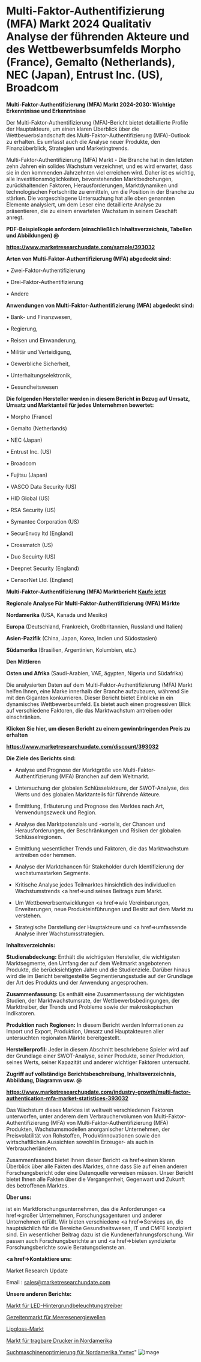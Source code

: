 # Multi-Faktor-Authentifizierung (MFA) Markt 2024 Qualitativ Analyse der führenden Akteure und des Wettbewerbsumfelds Morpho (France), Gemalto (Netherlands), NEC (Japan), Entrust Inc. (US), Broadcom

<strong>Multi-Faktor-Authentifizierung (MFA) Markt 2024-2030: Wichtige Erkenntnisse und Erkenntnisse</strong>

Der Multi-Faktor-Authentifizierung (MFA)-Bericht bietet detaillierte Profile der Hauptakteure, um einen klaren Überblick über die Wettbewerbslandschaft des Multi-Faktor-Authentifizierung (MFA)-Outlook zu erhalten. Es umfasst auch die Analyse neuer Produkte, den Finanzüberblick, Strategien und Marketingtrends.

Multi-Faktor-Authentifizierung (MFA) Markt - Die Branche hat in den letzten zehn Jahren ein solides Wachstum verzeichnet, und es wird erwartet, dass sie in den kommenden Jahrzehnten viel erreichen wird. Daher ist es wichtig, alle Investitionsmöglichkeiten, bevorstehenden Marktbedrohungen, zurückhaltenden Faktoren, Herausforderungen, Marktdynamiken und technologischen Fortschritte zu ermitteln, um die Position in der Branche zu stärken. Die vorgeschlagene Untersuchung hat alle oben genannten Elemente analysiert, um dem Leser eine detaillierte Analyse zu präsentieren, die zu einem erwarteten Wachstum in seinem Geschäft anregt.



<strong><b>PDF-Beispielkopie anfordern (einschließlich Inhaltsverzeichnis, Tabellen und Abbildungen) @ </b></strong>

<strong><a href=https://www.marketresearchupdate.com/sample/393032>

<strong>https://www.marketresearchupdate.com/sample/393032</u></a></strong></strong>



<strong>Arten von Multi-Faktor-Authentifizierung (MFA) abgedeckt sind:</strong>

• Zwei-Faktor-Authentifizierung

• Drei-Faktor-Authentifizierung

• Andere



<strong>Anwendungen von Multi-Faktor-Authentifizierung (MFA) abgedeckt sind:</strong>

• Bank- und Finanzwesen,

• Regierung,

• Reisen und Einwanderung,

• Militär und Verteidigung,

• Gewerbliche Sicherheit,

• Unterhaltungselektronik,

• Gesundheitswesen



<strong>Die folgenden Hersteller werden in diesem Bericht in Bezug auf Umsatz, Umsatz und Marktanteil für jedes Unternehmen bewertet:</strong>

• Morpho (France)

• Gemalto (Netherlands)

• NEC (Japan)

• Entrust Inc. (US)

• Broadcom

• Fujitsu (Japan)

• VASCO Data Security (US)

• HID Global (US)

• RSA Security (US)

• Symantec Corporation (US)

• SecurEnvoy ltd (England)

• Crossmatch (US)

• Duo Secuirty (US)

• Deepnet Security (England)

• CensorNet Ltd. (England)



<strong>Multi-Faktor-Authentifizierung (MFA) Marktbericht <a href=https://www.marketresearchupdate.com/buynow/393032>Kaufe jetzt</a></strong>



<strong>Regionale Analyse Für Multi-Faktor-Authentifizierung (MFA) Märkte</strong>



<strong>Nordamerika</strong> (USA, Kanada und Mexiko)



<strong>Europa</strong> (Deutschland, Frankreich, Großbritannien, Russland und Italien)



<strong>Asien-Pazifik</strong> (China, Japan, Korea, Indien und Südostasien)



<strong>Südamerika</strong> (Brasilien, Argentinien, Kolumbien, etc.)



<strong>Den Mittleren</strong> 

<strong>Osten und Afrika</strong> (Saudi-Arabien, VAE, ägypten, Nigeria und Südafrika)

Die analysierten Daten auf dem Multi-Faktor-Authentifizierung (MFA) Markt helfen Ihnen, eine Marke innerhalb der Branche aufzubauen, während Sie mit den Giganten konkurrieren. Dieser Bericht bietet Einblicke in ein dynamisches Wettbewerbsumfeld. Es bietet auch einen progressiven Blick auf verschiedene Faktoren, die das Marktwachstum antreiben oder einschränken.



<strong>Klicken Sie hier, um diesen Bericht zu einem gewinnbringenden Preis zu erhalten
</strong>

<strong><a href=https://www.marketresearchupdate.com/discount/393032>https://www.marketresearchupdate.com/discount/393032</b></u></strong></a>



<strong>Die Ziele des Berichts sind:</strong>

- Analyse und Prognose der Marktgröße von Multi-Faktor-Authentifizierung (MFA) Branchen auf dem Weltmarkt.

- Untersuchung der globalen Schlüsselakteure, der SWOT-Analyse, des Werts und des globalen Marktanteils für führende Akteure.

- Ermittlung, Erläuterung und Prognose des Marktes nach Art, Verwendungszweck und Region.

- Analyse des Marktpotenzials und -vorteils, der Chancen und Herausforderungen, der Beschränkungen und Risiken der globalen Schlüsselregionen.

- Ermittlung wesentlicher Trends und Faktoren, die das Marktwachstum antreiben oder hemmen.

- Analyse der Marktchancen für Stakeholder durch Identifizierung der wachstumsstarken Segmente.

- Kritische Analyse jedes Teilmarktes hinsichtlich des individuellen Wachstumstrends <a href=>und</a> seines Beitrags zum Markt.

- Um Wettbewerbsentwicklungen <a href=>wie</a> Vereinbarungen, Erweiterungen, neue Produkteinführungen und Besitz auf dem Markt zu verstehen.

- Strategische Darstellung der Hauptakteure und <a href=>umfas</a>sende Analyse ihrer Wachstumsstrategien.



<strong>Inhaltsverzeichnis:</strong>



<strong>Studienabdeckung:</strong> Enthält die wichtigsten Hersteller, die wichtigsten Marktsegmente, den Umfang der auf dem Weltmarkt angebotenen Produkte, die berücksichtigten Jahre und die Studienziele. Darüber hinaus wird die im Bericht bereitgestellte Segmentierungsstudie auf der Grundlage der Art des Produkts und der Anwendung angesprochen.



<strong>Zusammenfassung:</strong> Es enthält eine Zusammenfassung der wichtigsten Studien, der Marktwachstumsrate, der Wettbewerbsbedingungen, der Markttreiber, der Trends und Probleme sowie der makroskopischen Indikatoren.



<strong>Produktion nach Regionen:</strong> In diesem Bericht werden Informationen zu Import und Export, Produktion, Umsatz und Hauptakteuren aller untersuchten regionalen Märkte bereitgestellt.



<strong>Herstellerprofil:</strong> Jeder in diesem Abschnitt beschriebene Spieler wird auf der Grundlage einer SWOT-Analyse, seiner Produkte, seiner Produktion, seines Werts, seiner Kapazität und anderer wichtiger Faktoren untersucht.



<strong><b>Zugriff auf vollständige Berichtsbeschreibung, Inhaltsverzeichnis, Abbildung, Diagramm usw. @ </b></strong>

<strong><a href=https://www.marketresearchupdate.com/industry-growth/multi-factor-authentication-mfa-market-statistices-393032>https://www.marketresearchupdate.com/industry-growth/multi-factor-authentication-mfa-market-statistices-393032</a></strong>

Das Wachstum dieses Marktes ist weltweit verschiedenen Faktoren unterworfen, unter anderem dem Verbrauchervolumen von Multi-Faktor-Authentifizierung (MFA) von Multi-Faktor-Authentifizierung (MFA) Produkten, Wachstumsmodellen anorganischer Unternehmen, der Preisvolatilität von Rohstoffen, Produktinnovationen sowie den wirtschaftlichen Aussichten sowohl in Erzeuger- als auch in Verbraucherländern.

Zusammenfassend bietet Ihnen dieser Bericht <a href=>einen</a> klaren Überblick über alle Fakten des Marktes, ohne dass Sie auf einen anderen Forschungsbericht oder eine Datenquelle verweisen müssen. Unser Bericht bietet Ihnen alle Fakten über die Vergangenheit, Gegenwart und Zukunft des betroffenen Marktes.



<strong>Über uns:</strong>

 ist ein Marktforschungsunternehmen, das die Anforderungen <a href=>großer</a> Unternehmen, Forschungsagenturen und anderer Unternehmen erfüllt. Wir bieten verschiedene <a href=>Services</a> an, die hauptsächlich für die Bereiche Gesundheitswesen, IT und CMFE konzipiert sind. Ein wesentlicher Beitrag dazu ist die Kundenerfahrungsforschung. Wir passen auch Forschungsberichte an und <a href=>bieten</a> syndizierte Forschungsberichte sowie Beratungsdienste an.



<strong><a href=>Kontaktiere uns:</a></strong>

Market Research Update

Email : sales@marketresearchupdate.com



<strong>Unsere anderen Berichte:</strong>

<a href=https://www.linkedin.com/pulse/led-backlight-driver-market-2023-size-growth>Markt für LED-Hintergrundbeleuchtungstreiber</a>

<a href=https://www.linkedin.com/pulse/marine-power-wave-tidal-market-size-trends>Gezeitenmarkt für Meeresenergiewellen</a>

<a href=https://www.linkedin.com/pulse/lipgloss-market-2023-remarking-enormous-growth>Lipgloss-Markt</a>

<a href=https://www.linkedin.com/pulse/north-america-portable-printersmarket-see-massive>Markt für tragbare Drucker in Nordamerika</a>

<a href=https://www.linkedin.com/pulse/north-america-search-engine-optimization-yvnvc/>Suchmaschinenoptimierung für Nordamerika Yvnvc</a>"
![image](https://github.com/Gayatrikarjule/Market-Analysis-360/assets/97346546/447e4929-3e43-4546-983a-71fbf971a5ec)
